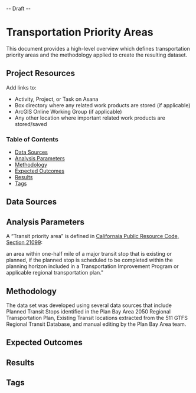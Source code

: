 -- Draft --

# Transportation Priority Areas

This document provides a high-level overview which defines transportation priority areas and the methodology applied to create the resulting dataset. 

## Project Resources

Add links to:
- Activity, Project, or Task on Asana 
- Box directory where any related work products are stored (if applicable) 
- ArcGIS Online Working Group (if applicable) 
- Any other location where important related work products are stored/saved 

### Table of Contents

- [Data Sources](#data-sources)
- [Analysis Parameters](#analysis-parameters)
- [Methodology](#methodology)
- [Expected Outcomes](#expected-outcomes)
- [Results](#results)
- [Tags](#tags)

## Data Sources

## Analysis Parameters

A “Transit priority area” is defined in [Californaia Public Resource Code, Section 21099](https://leginfo.legislature.ca.gov/faces/codes_displaySection.xhtml?lawCode=PRC&sectionNum[…]=true&keyword=transit%20priority%20area+major%20transit):

an area within one-half mile of a major transit stop that is existing or planned, if the planned stop is scheduled to be completed within the planning horizon included in a Transportation Improvement Program or applicable regional transportation plan."

## Methodology
The data set was developed using several data sources that include Planned Transit Stops identified in the Plan Bay Area 2050 Regional Transportation Plan, Existing Transit locations extracted from the 511 GTFS Regional Transit Database, and manual editing by the Plan Bay Area team.

## Expected Outcomes

## Results

## Tags